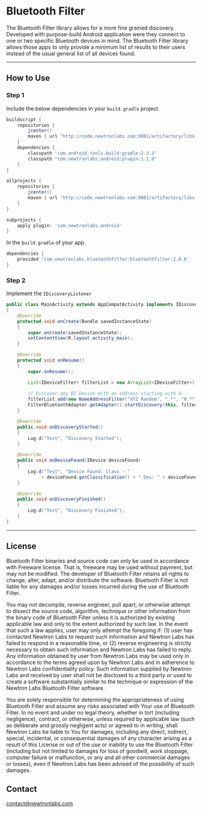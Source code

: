 # Bluetooth Filter

The Bluetooth Filter library allows for a more fine grained discovery. Developed with purpose-build Android application were they connect to one or two specific Bluetooth devices in mind. The Bluetooth Filter library allows those apps to only provide a minimum list of results to their users instead of the usual general list of all devices found. 

---

## How to Use 

### Step 1

Include the below dependencies in your `build.gradle` project.

```gradle
buildscript {
    repositories {
        jcenter()
        maven { url "http://code.newtronlabs.com:8081/artifactory/libs-release-local" }
    }
    dependencies {
        classpath 'com.android.tools.build:gradle:2.3.3'
        classpath "com.newtronlabs.android:plugin:1.1.0"
    }
}

allprojects {
    repositories {
        jcenter()
        maven { url "http://code.newtronlabs.com:8081/artifactory/libs-release-local" }
    }
}

subprojects {
    apply plugin: 'com.newtronlabs.android'
}
```

In the `build.gradle` of your app.

```gradle
dependencies {
    provided 'com.newtronlabs.bluetoothfilter:bluetoothfilter:2.0.0'
}
```


### Step 2

Implement the `IDiscoveryListener`

```java
public class MainActivity extends AppCompatActivity implements IDiscoveryListener
{
    @Override
    protected void onCreate(Bundle savedInstanceState)
    {
        super.onCreate(savedInstanceState);
        setContentView(R.layout.activity_main);
    }

    @Override
    protected void onResume()
    {
        super.onResume();

        List<IDeviceFilter> filterList = new ArrayList<IDeviceFilter>();
        
        // Discover any BT Device with an address starting with 0.
        filterList.add(new NameAddressFilter("XYZ Random", ".*", "0.*"));
        FilterBluetoothAdapter.getAdapter().startDiscovery(this, filterList, this);
    }

    @Override
    public void onDiscoveryStarted()
    {
        Log.d("Test", "Discovery Started");
    }

    @Override
    public void onDeviceFound(IDevice deviceFound)
    {
        Log.d("Test", "Device Found: Class - " 
             + deviceFound.getClassification() + " Dev: " + deviceFound.getDevice());
    }

    @Override
    public void onDiscoveryFinished()
    {
        Log.d("Test", "Discovery Finished");
    }
}
```

---

## License
Bluetooth Filter binaries and source code can only be used in accordance with Freeware license. That is, freeware may be used without payment, but may not be modified. The developer of Bluetooth Filter retains all rights to change, alter, adapt, and/or distribute the software. Bluetooth Filter is not liable for any damages and/or losses incurred during the use of Bluetooth Filter.

You may not decompile, reverse engineer, pull apart, or otherwise attempt to dissect the source code, algorithm, technique or other information from the binary code of Bluetooth Filter unless it is authorized by existing applicable law and only to the extent authorized by such law. In the event that such a law applies, user may only attempt the foregoing if: (1) user has contacted Newtron Labs to request such information and Newtron Labs has failed to respond in a reasonable time, or (2) reverse engineering is strictly necessary to obtain such information and Newtron Labs has failed to reply. Any information obtained by user from Newtron Labs may be used only in accordance to the terms agreed upon by Newtron Labs and in adherence to Newtron Labs confidentiality policy. Such information supplied by Newtron Labs and received by user shall not be disclosed to a third party or used to create a software substantially similar to the technique or expression of the Newtron Labs Bluetooth Filter software.

You are solely responsible for determining the appropriateness of using Bluetooth Filter and assume any risks associated with Your use of Bluetooth Filter. In no event and under no legal theory, whether in tort (including negligence), contract, or otherwise, unless required by applicable law (such as deliberate and grossly negligent acts) or agreed to in writing, shall Newtron Labs be liable to You for damages, including any direct, indirect, special, incidental, or consequential damages of any character arising as a result of this License or out of the use or inability to use the Bluetooth Filter (including but not limited to damages for loss of goodwill, work stoppage, computer failure or malfunction, or any and all other commercial damages or losses), even if Newtron Labs has been advised of the possibility of such damages. 


## Contact

contact@newtronlabs.com

